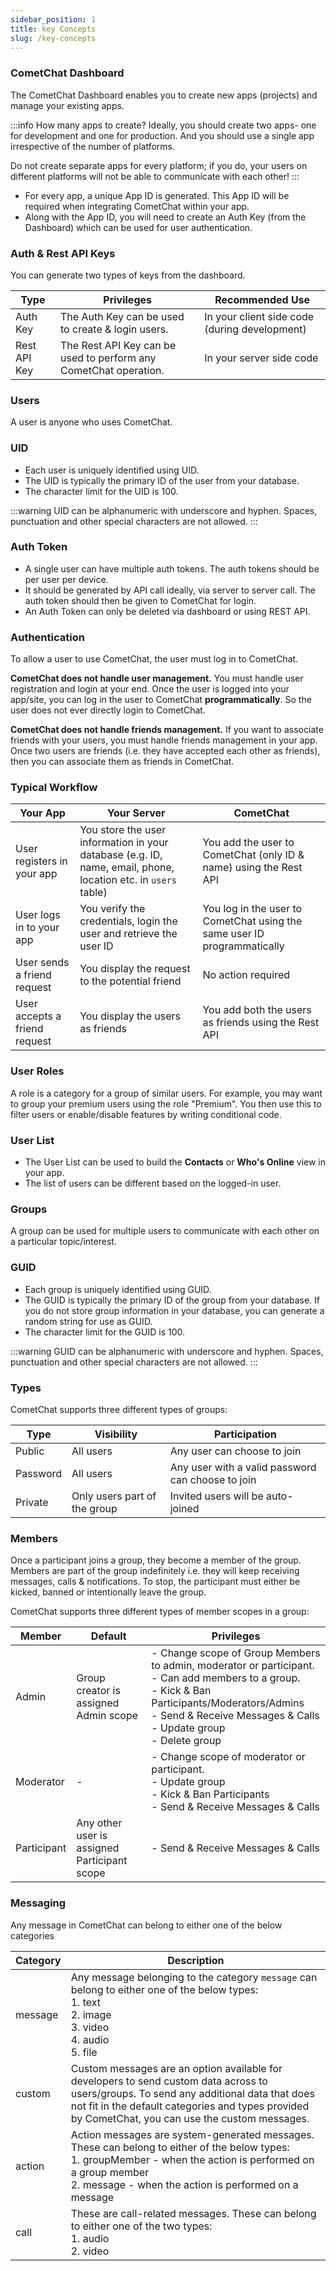 ```yaml
---
sidebar_position: 1
title: key Concepts
slug: /key-concepts
---
```


### CometChat Dashboard

The CometChat Dashboard enables you to create new apps (projects) and manage your existing apps.

:::info How many apps to create?
Ideally, you should create two apps- one for development and one for production. And you should use a single app irrespective of the number of platforms.

Do not create separate apps for every platform; if you do, your users on different platforms will not be able to communicate with each other!
:::

- For every app, a unique App ID is generated. This App ID will be required when integrating CometChat within your app.
- Along with the App ID, you will need to create an Auth Key (from the Dashboard) which can be used for user authentication.

### Auth & Rest API Keys

You can generate two types of keys from the dashboard.

| Type | Privileges | Recommended Use | 
| ---- | ---- | ---- | 
| Auth Key | The Auth Key can be used to create & login users. | In your client side code (during development) | 
| Rest API Key | The Rest API Key can be used to perform any CometChat operation. | In your server side code | 


### Users

A user is anyone who uses CometChat.

### UID

- Each user is uniquely identified using UID.
- The UID is typically the primary ID of the user from your database.
- The character limit for the UID is 100.

:::warning
UID can be alphanumeric with underscore and hyphen. Spaces, punctuation and other special characters are not allowed.
:::

### Auth Token

- A single user can have multiple auth tokens. The auth tokens should be per user per device.
- It should be generated by API call ideally, via server to server call. The auth token should then be given to CometChat for login.
- An Auth Token can only be deleted via dashboard or using REST API.

### Authentication

To allow a user to use CometChat, the user must log in to CometChat.

**CometChat does not handle user management.** You must handle user registration and login at your end. Once the user is logged into your app/site, you can log in the user to CometChat **programmatically**. So the user does not ever directly login to CometChat.

**CometChat does not handle friends management.** If you want to associate friends with your users, you must handle friends management in your app. Once two users are friends (i.e. they have accepted each other as friends), then you can associate them as friends in CometChat.

### Typical Workflow

| Your App | Your Server | CometChat | 
| ---- | ---- | ---- | 
| User registers in your app | You store the user information in your database (e.g. ID, name, email, phone, location etc. in `users` table) | You add the user to CometChat (only ID & name) using the Rest API | 
| User logs in to your app | You verify the credentials, login the user and retrieve the user ID | You log in the user to CometChat using the same user ID programmatically | 
| User sends a friend request | You display the request to the potential friend | No action required | 
| User accepts a friend request | You display the users as friends | You add both the users as friends using the Rest API | 


### User Roles

A role is a category for a group of similar users. For example, you may want to group your premium users using the role "Premium". You then use this to filter users or enable/disable features by writing conditional code.

### User List

- The User List can be used to build the **Contacts** or **Who's Online** view in your app.
- The list of users can be different based on the logged-in user.

### Groups

A group can be used for multiple users to communicate with each other on a particular topic/interest.

### GUID

- Each group is uniquely identified using GUID.
- The GUID is typically the primary ID of the group from your database. If you do not store group information in your database, you can generate a random string for use as GUID.
- The character limit for the GUID is 100.

:::warning
GUID can be alphanumeric with underscore and hyphen. Spaces, punctuation and other special characters are not allowed.
:::

### Types

CometChat supports three different types of groups:

| Type | Visibility | Participation | 
| ---- | ---- | ---- | 
| Public | All users | Any user can choose to join | 
| Password | All users | Any user with a valid password can choose to join | 
| Private | Only users part of the group | Invited users will be auto-joined | 


### Members

Once a participant joins a group, they become a member of the group. Members are part of the group indefinitely i.e. they will keep receiving messages, calls & notifications. To stop, the participant must either be kicked, banned or intentionally leave the group.

CometChat supports three different types of member scopes in a group:

| Member | Default | Privileges | 
| ---- | ---- | ---- | 
| Admin | Group creator is assigned Admin scope | - Change scope of Group Members to admin, moderator or participant.<br />- Can add members to a group.<br />- Kick & Ban Participants/Moderators/Admins<br />- Send & Receive Messages & Calls<br />- Update group<br />- Delete group | 
| Moderator | - | - Change scope of moderator or participant.<br />- Update group<br />- Kick & Ban Participants<br />- Send & Receive Messages & Calls | 
| Participant | Any other user is assigned Participant scope | - Send & Receive Messages & Calls | 


### Messaging

Any message in CometChat can belong to either one of the below categories

| Category | Description | 
| ---- | ---- | 
| message | Any message belonging to the category `message` can belong to either one of the below types:<br />1. text<br />2. image<br />3. video<br />4. audio<br />5. file | 
| custom | Custom messages are an option available for developers to send custom data across to users/groups. To send any additional data that does not fit in the default categories and types provided by CometChat, you can use the custom messages. | 
| action | Action messages are system-generated messages. These can belong to either of the below types:<br />1. groupMember - when the action is performed on a group member<br />2. message - when the action is performed on a message | 
| call | These are call-related messages. These can belong to either one of the two types:<br />1. audio<br />2. video | 
